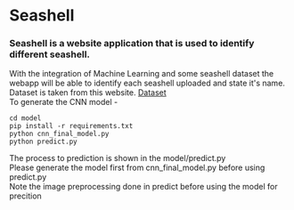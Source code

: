 # Seashell

### Seashell is a website application that is used to identify different seashell.

With the integration of Machine Learning and some seashell dataset the webapp will be able to identify each seashell uploaded and state it's name.\
Dataset is taken from this website.
[Dataset](https://www.nature.com/articles/s41597-019-0230-3)\
To generate the CNN model -

```
cd model
pip install -r requirements.txt
python cnn_final_model.py
python predict.py
```

The process to prediction is shown in the model/predict.py\
Please generate the model first from cnn_final_model.py before using predict.py\
Note the image preprocessing done in predict before using the model for precition
